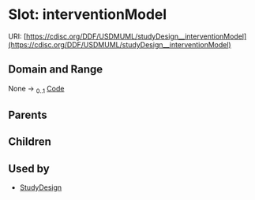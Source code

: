 
# Slot: interventionModel




URI: [https://cdisc.org/DDF/USDMUML/studyDesign__interventionModel](https://cdisc.org/DDF/USDMUML/studyDesign__interventionModel)


## Domain and Range

None &#8594;  <sub>0..1</sub> [Code](Code.md)

## Parents


## Children


## Used by

 * [StudyDesign](StudyDesign.md)
